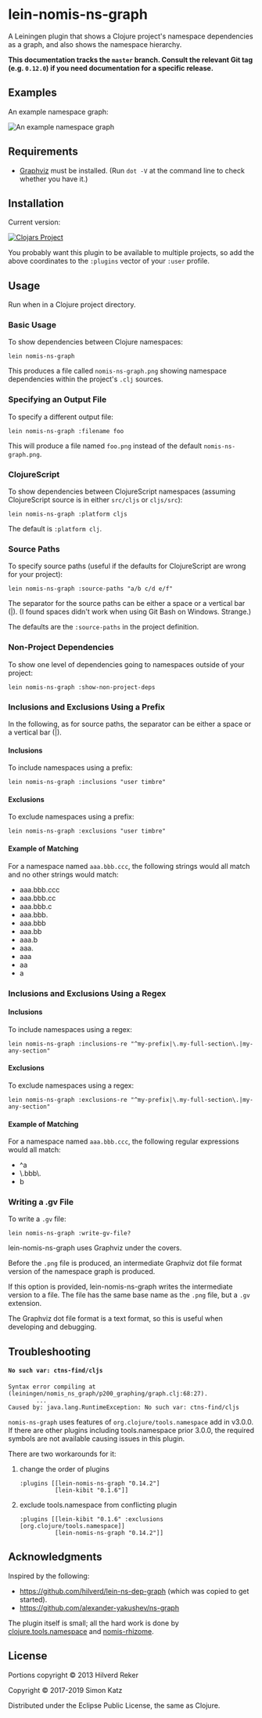 # lein-nomis-ns-graph

A Leiningen plugin that shows a Clojure project's namespace dependencies
as a graph, and also shows the namespace hierarchy.

**This documentation tracks the `master` branch. Consult
the relevant Git tag (e.g. `0.12.0`) if you need documentation for a
specific release.**


## Examples

An example namespace graph:

![An example namespace graph](examples/example-nomis-ns-graph-001.png)


## Requirements

* [Graphviz](http://www.graphviz.org/) must be installed. (Run `dot -V` at the command line to check whether you have it.)

## Installation

Current version:

[![Clojars Project](https://img.shields.io/clojars/v/lein-nomis-ns-graph.svg)](https://clojars.org/lein-nomis-ns-graph)

You probably want this plugin to be available to multiple projects, so add
the above coordinates to the
`:plugins` vector of your `:user` profile.

## Usage

Run when in a Clojure project directory.

### Basic Usage

To show dependencies between Clojure namespaces:

    lein nomis-ns-graph

This produces a file called `nomis-ns-graph.png` showing namespace dependencies
within the project's `.clj` sources.


### Specifying an Output File

To specify a different output file:

    lein nomis-ns-graph :filename foo

This will produce a file named `foo.png` instead of the default
`nomis-ns-graph.png`.

### ClojureScript

To show dependencies between ClojureScript namespaces (assuming ClojureScript
source is in either `src/cljs` or `cljs/src`):

    lein nomis-ns-graph :platform cljs

The default is `:platform clj`.

### Source Paths

To specify source paths (useful if the defaults for ClojureScript are wrong
for your project):

    lein nomis-ns-graph :source-paths "a/b c/d e/f"

The separator for the source paths can be either a space or a vertical bar (|).
(I found spaces didn't work when using Git Bash on Windows. Strange.)

The defaults are the `:source-paths` in the project definition.

### Non-Project Dependencies

To show one level of dependencies going to namespaces outside of your project:

    lein nomis-ns-graph :show-non-project-deps

### Inclusions and Exclusions Using a Prefix

In the following, as for source paths, the separator can be
either a space or a vertical bar (|).

#### Inclusions

To include namespaces using a prefix:

    lein nomis-ns-graph :inclusions "user timbre"

#### Exclusions

To exclude namespaces using a prefix:

    lein nomis-ns-graph :exclusions "user timbre"

#### Example of Matching

For a namespace named `aaa.bbb.ccc`, the following strings would all match
and no other strings would match:

* aaa.bbb.ccc
* aaa.bbb.cc
* aaa.bbb.c
* aaa.bbb.
* aaa.bbb
* aaa.bb
* aaa.b
* aaa.
* aaa
* aa
* a


### Inclusions and Exclusions Using a Regex

#### Inclusions

To include namespaces using a regex:

    lein nomis-ns-graph :inclusions-re "^my-prefix|\.my-full-section\.|my-any-section"

#### Exclusions

To exclude namespaces using a regex:

    lein nomis-ns-graph :exclusions-re "^my-prefix|\.my-full-section\.|my-any-section"

#### Example of Matching

For a namespace named `aaa.bbb.ccc`, the following regular expressions would all
match:

* \^a
* \\.bbb\\.
* b



### Writing a .gv File

To write a `.gv` file:

    lein nomis-ns-graph :write-gv-file?

lein-nomis-ns-graph uses Graphviz under the covers.

Before the `.png` file is produced, an intermediate Graphviz dot file format
version of the namespace graph is produced.

If this option is provided, lein-nomis-ns-graph writes the intermediate version
to a file. The file has the same base name as the `.png` file, but a `.gv`
extension.

The Graphviz dot file format is a text format, so this is useful when developing
and debugging.


## Troubleshooting

#### `No such var: ctns-find/cljs`

    Syntax error compiling at (leiningen/nomis_ns_graph/p200_graphing/graph.clj:68:27).
            ...
    Caused by: java.lang.RuntimeException: No such var: ctns-find/cljs

`nomis-ns-graph` uses features of `org.clojure/tools.namespace` add in v3.0.0.
If there are other plugins including tools.namespace prior 3.0.0, the required
symbols are not available causing issues in this plugin.

There are two workarounds for it:

  1. change the order of plugins

         :plugins [[lein-nomis-ns-graph "0.14.2"]
                   [lein-kibit "0.1.6"]]

  2. exclude tools.namespace from conflicting plugin

         :plugins [[lein-kibit "0.1.6" :exclusions [org.clojure/tools.namespace]]
                   [lein-nomis-ns-graph "0.14.2"]]


## Acknowledgments

Inspired by the following:

* https://github.com/hilverd/lein-ns-dep-graph (which was copied to get started).
* https://github.com/alexander-yakushev/ns-graph


The plugin itself is small; all the hard work is done by
[clojure.tools.namespace](https://github.com/clojure/tools.namespace) and
[nomis-rhizome](https://github.com/simon-katz/nomis-rhizome).

## License

Portions copyright © 2013 Hilverd Reker

Copyright © 2017-2019 Simon Katz

Distributed under the Eclipse Public License, the same as Clojure.
